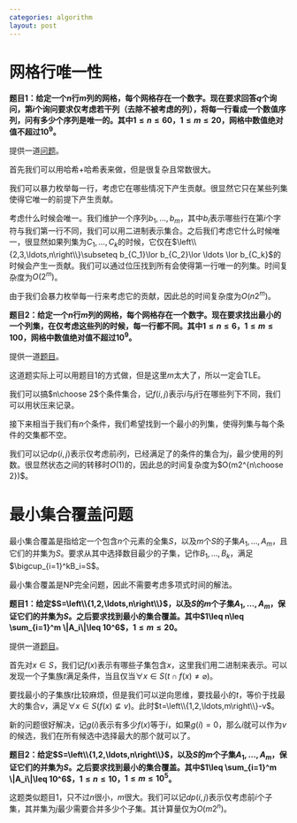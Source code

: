 ```yaml
---
categories: algorithm
layout: post
---
```


# 网格行唯一性

**题目1：给定一个$n$行$m$列的网格，每个网格存在一个数字。现在要求回答$q$个询问，第$i$个询问要求仅考虑若干列（去除不被考虑的列），将每一行看成一个数值序列，问有多少个序列是唯一的。其中$1\leq n\leq 60$，$1\leq m\leq 20$，网格中数值绝对值不超过$10^9$。**

提供一道[问题](https://codeforces.com/contest/482/problem/C)。

首先我们可以用哈希+哈希表来做，但是很复杂且常数很大。

我们可以暴力枚举每一行，考虑它在哪些情况下产生贡献。很显然它只在某些列集使得它唯一的前提下产生贡献。

考虑什么时候会唯一。我们维护一个序列$b_1,\ldots,b_m$，其中$b_i$表示哪些行在第$i$个字符与我们第一行不同，我们可以用二进制表示集合。之后我们考虑它什么时候唯一，很显然如果列集为$C_1,\ldots,C_k$的时候，它仅在$\left\\{2,3,\ldots,n\right\\}\subseteq b_{C_1}\lor b_{C_2}\lor \ldots \lor b_{C_k}$的时候会产生一贡献。我们可以通过位压找到所有会使得第一行唯一的列集。时间复杂度为$O(2^m)$。

由于我们会暴力枚举每一行来考虑它的贡献，因此总的时间复杂度为$O(n2^m)$。

**题目2：给定一个$n$行$m$列的网格，每个网格存在一个数字。现在要求找出最小的一个列集，在仅考虑这些列的时候，每一行都不同。其中$1\leq n\leq 6$，$1\leq m\leq 100$，网格中数值绝对值不超过$10^9$。**

提供一道[题目]((https://codeforces.com/problemsets/acmsguru/problem/99999/262))。

这道题实际上可以用题目1的方式做，但是这里$m$太大了，所以一定会TLE。

我们可以搞$n\choose 2$个条件集合，记$f(i,j)$表示$i$与$j$行在哪些列下不同，我们可以用状压来记录。

接下来相当于我们有$n$个条件，我们希望找到一个最小的列集，使得列集与每个条件的交集都不空。

我们可以记$dp(i,j)$表示仅考虑前$i$列，已经满足了的条件的集合为$j$，最少使用的列数。很显然状态之间的转移时$O(1)$的，因此总的时间复杂度为$O(m2^{n\choose 2})$。

# 最小集合覆盖问题

最小集合覆盖是指给定一个包含$n$个元素的全集$S$，以及$m$个$S$的子集$A_1,\ldots,A_m$，且它们的并集为$S$。要求从其中选择数目最少的子集，记作$B_1,\ldots,B_k$，满足$\bigcup_{i=1}^kB_i=S$。

最小集合覆盖是NP完全问题，因此不需要考虑多项式时间的解法。

**题目1：给定$S=\left\\{1,2,\ldots,n\right\\}$，以及$S$的$m$个子集$A_1,\ldots,A_m$，保证它们的并集为$S$。之后要求找到最小的集合覆盖。其中$1\leq n\leq \sum_{i=1}^m \|A_i\|\leq 10^6$，$1\leq m\leq 20$。**

提供一道[题目](https://codeforces.com/contest/367/problem/D)。

首先对$x\in S$，我们记$f(x)$表示有哪些子集包含$x$，这里我们用二进制来表示。可以发现一个子集族$t$满足条件，当且仅当$\forall x\in S(t\cap f(x)\neq \varnothing)$。

要找最小的子集族$t$比较麻烦，但是我们可以逆向思维，要找最小的$t$，等价于找最大的集合$v$，满足$\forall x\in S(f(x)\not \subseteq v)$。此时$t=\left\\{1,2,\ldots,m\right\\}-v$。

新的问题很好解决，记$g(i)$表示有多少$f(x)$等于$i$，如果$g(i)=0$，那么$i$就可以作为$v$的候选，我们在所有候选中选择最大的那个就可以了。

**题目2：给定$S=\left\\{1,2,\ldots,n\right\\}$，以及$S$的$m$个子集$A_1,\ldots,A_m$，保证它们的并集为$S$。之后要求找到最小的集合覆盖。其中$1\leq \sum_{i=1}^m \|A_i\|\leq 10^6$，$1\leq n\leq 10$，$1\leq m\leq 10^5$。**

这题类似题目1，只不过$n$很小，$m$很大。我们可以记$dp(i,j)$表示仅考虑前$i$个子集，其并集为$j$最少需要合并多少个子集。其计算量仅为$O(m2^n)$。